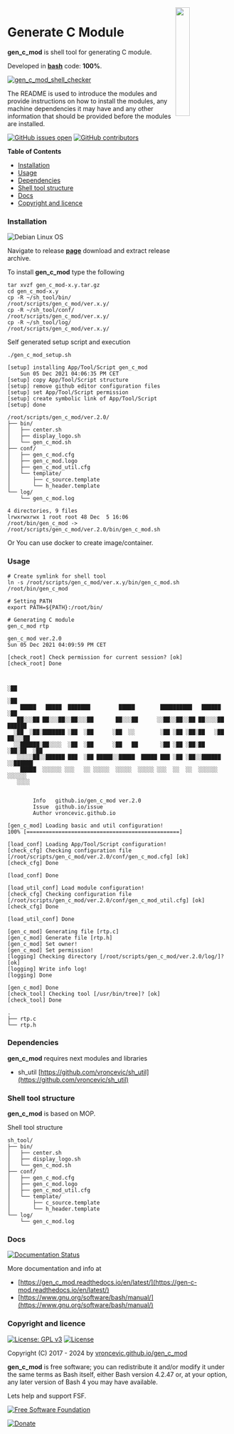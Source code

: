 <img align="right" src="https://raw.githubusercontent.com/vroncevic/gen_c_mod/dev/docs/gen_c_mod_logo.png" width="25%">

# Generate C Module

**gen_c_mod** is shell tool for generating C module.

Developed in **[bash](https://en.wikipedia.org/wiki/Bash_(Unix_shell))** code: **100%**.

[![gen_c_mod_shell_checker](https://github.com/vroncevic/gen_c_mod/actions/workflows/gen_c_mod_shell_checker.yml/badge.svg)](https://github.com/vroncevic/gen_c_mod/actions/workflows/gen_c_mod_shell_checker.yml)

The README is used to introduce the modules and provide instructions on
how to install the modules, any machine dependencies it may have and any
other information that should be provided before the modules are installed.

[![GitHub issues open](https://img.shields.io/github/issues/vroncevic/gen_c_mod.svg)](https://github.com/vroncevic/gen_c_mod/issues) [![GitHub contributors](https://img.shields.io/github/contributors/vroncevic/gen_c_mod.svg)](https://github.com/vroncevic/gen_c_mod/graphs/contributors)

<!-- START doctoc generated TOC please keep comment here to allow auto update -->
<!-- DON'T EDIT THIS SECTION, INSTEAD RE-RUN doctoc TO UPDATE -->
**Table of Contents**

- [Installation](#installation)
- [Usage](#usage)
- [Dependencies](#dependencies)
- [Shell tool structure](#shell-tool-structure)
- [Docs](#docs)
- [Copyright and licence](#copyright-and-licence)

<!-- END doctoc generated TOC please keep comment here to allow auto update -->

### Installation

![Debian Linux OS](https://raw.githubusercontent.com/vroncevic/gen_c_mod/dev/docs/debtux.png)

Navigate to release **[page](https://github.com/vroncevic/gen_c_mod/releases)** download and extract release archive.

To install **gen_c_mod** type the following

```
tar xvzf gen_c_mod-x.y.tar.gz
cd gen_c_mod-x.y
cp -R ~/sh_tool/bin/   /root/scripts/gen_c_mod/ver.x.y/
cp -R ~/sh_tool/conf/  /root/scripts/gen_c_mod/ver.x.y/
cp -R ~/sh_tool/log/   /root/scripts/gen_c_mod/ver.x.y/
```

Self generated setup script and execution
```
./gen_c_mod_setup.sh 

[setup] installing App/Tool/Script gen_c_mod
	Sun 05 Dec 2021 04:06:35 PM CET
[setup] copy App/Tool/Script structure
[setup] remove github editor configuration files
[setup] set App/Tool/Script permission
[setup] create symbolic link of App/Tool/Script
[setup] done

/root/scripts/gen_c_mod/ver.2.0/
├── bin/
│   ├── center.sh
│   ├── display_logo.sh
│   └── gen_c_mod.sh
├── conf/
│   ├── gen_c_mod.cfg
│   ├── gen_c_mod.logo
│   ├── gen_c_mod_util.cfg
│   └── template/
│       ├── c_source.template
│       └── h_header.template
└── log/
    └── gen_c_mod.log

4 directories, 9 files
lrwxrwxrwx 1 root root 48 Dec  5 16:06 /root/bin/gen_c_mod -> /root/scripts/gen_c_mod/ver.2.0/bin/gen_c_mod.sh
```

Or You can use docker to create image/container.

### Usage

```
# Create symlink for shell tool
ln -s /root/scripts/gen_c_mod/ver.x.y/bin/gen_c_mod.sh /root/bin/gen_c_mod

# Setting PATH
export PATH=${PATH}:/root/bin/

# Generating C module
gen_c_mod rtp

gen_c_mod ver.2.0
Sun 05 Dec 2021 04:09:59 PM CET

[check_root] Check permission for current session? [ok]
[check_root] Done

                                                                              
                                                                         ░██  
                                                                         ░██  
    █████   █████  ███████         █████        ██████████   ██████      ░██  
   ██░░░██ ██░░░██░░██░░░██       ██░░░██      ░░██░░██░░██ ██░░░░██  ██████  
  ░██  ░██░███████ ░██  ░██      ░██  ░░        ░██ ░██ ░██░██   ░██ ██░░░██  
  ░░██████░██░░░░  ░██  ░██      ░██   ██       ░██ ░██ ░██░██   ░██░██  ░██  
   ░░░░░██░░██████ ███  ░██ █████░░█████  █████ ███ ░██ ░██░░██████ ░░██████  
    █████  ░░░░░░ ░░░   ░░ ░░░░░  ░░░░░  ░░░░░ ░░░  ░░  ░░  ░░░░░░   ░░░░░░   
   ░░░░                                                                       
                                                                               
	                                                 
		Info   github.io/gen_c_mod ver.2.0 
		Issue  github.io/issue
		Author vroncevic.github.io

[gen_c_mod] Loading basic and util configuration!
100% [================================================]

[load_conf] Loading App/Tool/Script configuration!
[check_cfg] Checking configuration file [/root/scripts/gen_c_mod/ver.2.0/conf/gen_c_mod.cfg] [ok]
[check_cfg] Done

[load_conf] Done

[load_util_conf] Load module configuration!
[check_cfg] Checking configuration file [/root/scripts/gen_c_mod/ver.2.0/conf/gen_c_mod_util.cfg] [ok]
[check_cfg] Done

[load_util_conf] Done

[gen_c_mod] Generating file [rtp.c]
[gen_c_mod] Generate file [rtp.h]
[gen_c_mod] Set owner!
[gen_c_mod] Set permission!
[logging] Checking directory [/root/scripts/gen_c_mod/ver.2.0/log/]? [ok]
[logging] Write info log!
[logging] Done

[gen_c_mod] Done
[check_tool] Checking tool [/usr/bin/tree]? [ok]
[check_tool] Done

.
├── rtp.c
└── rtp.h

```

### Dependencies

**gen_c_mod** requires next modules and libraries
* sh_util [https://github.com/vroncevic/sh_util](https://github.com/vroncevic/sh_util)

### Shell tool structure

**gen_c_mod** is based on MOP.

Shell tool structure
```
sh_tool/
├── bin/
│   ├── center.sh
│   ├── display_logo.sh
│   └── gen_c_mod.sh
├── conf/
│   ├── gen_c_mod.cfg
│   ├── gen_c_mod.logo
│   ├── gen_c_mod_util.cfg
│   └── template/
│       ├── c_source.template
│       └── h_header.template
└── log/
    └── gen_c_mod.log
```

### Docs

[![Documentation Status](https://readthedocs.org/projects/gen_c_mod/badge/?version=latest)](https://gen-c-mod.readthedocs.io/projects/gen_c_mod/en/latest/?badge=latest)

More documentation and info at
* [https://gen_c_mod.readthedocs.io/en/latest/](https://gen-c-mod.readthedocs.io/en/latest/)
* [https://www.gnu.org/software/bash/manual/](https://www.gnu.org/software/bash/manual/)

### Copyright and licence

[![License: GPL v3](https://img.shields.io/badge/License-GPLv3-blue.svg)](https://www.gnu.org/licenses/gpl-3.0) [![License](https://img.shields.io/badge/License-Apache%202.0-blue.svg)](https://opensource.org/licenses/Apache-2.0)

Copyright (C) 2017 - 2024 by [vroncevic.github.io/gen_c_mod](https://vroncevic.github.io/gen_c_mod)

**gen_c_mod** is free software; you can redistribute it and/or modify
it under the same terms as Bash itself, either Bash version 4.2.47 or,
at your option, any later version of Bash 4 you may have available.

Lets help and support FSF.

[![Free Software Foundation](https://raw.githubusercontent.com/vroncevic/gen_c_mod/dev/docs/fsf-logo_1.png)](https://my.fsf.org/)

[![Donate](https://www.paypalobjects.com/en_US/i/btn/btn_donateCC_LG.gif)](https://my.fsf.org/donate/)
